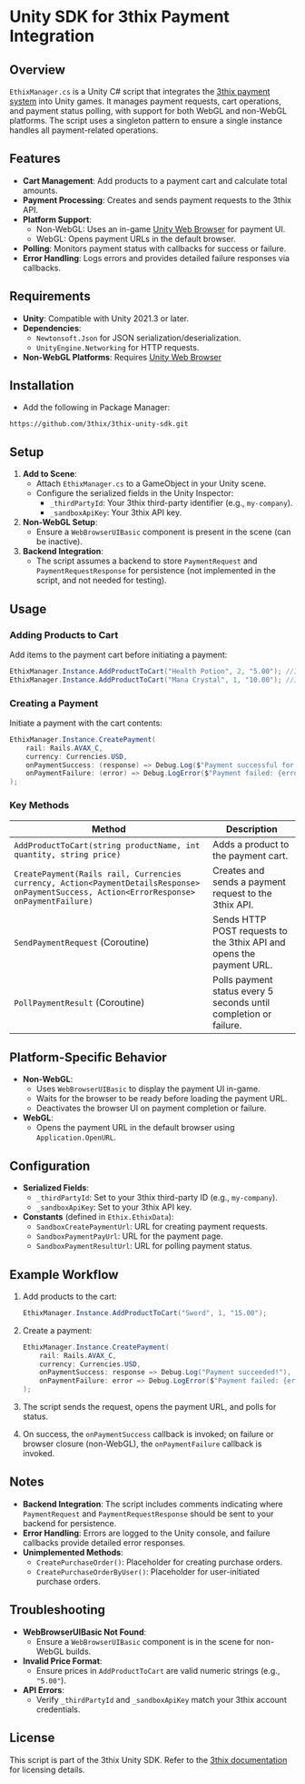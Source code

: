 # Unity SDK for 3thix Payment Integration

## Overview

`EthixManager.cs` is a Unity C# script that integrates the [3thix payment system](https://3thix.com/) into Unity games. It manages payment requests, cart operations, and payment status polling, with support for both WebGL and non-WebGL platforms. The script uses a singleton pattern to ensure a single instance handles all payment-related operations.

## Features

- **Cart Management**: Add products to a payment cart and calculate total amounts.
- **Payment Processing**: Creates and sends payment requests to the 3thix API.
- **Platform Support**:
  - Non-WebGL: Uses an in-game [Unity Web Browser](https://projects.voltstro.dev/UnityWebBrowser/latest/) for payment UI.
  - WebGL: Opens payment URLs in the default browser.
- **Polling**: Monitors payment status with callbacks for success or failure.
- **Error Handling**: Logs errors and provides detailed failure responses via callbacks.

## Requirements

- **Unity**: Compatible with Unity 2021.3 or later.
- **Dependencies**:
  - `Newtonsoft.Json` for JSON serialization/deserialization.
  - `UnityEngine.Networking` for HTTP requests.  
- **Non-WebGL Platforms**: Requires [Unity Web Browser](https://projects.voltstro.dev/UnityWebBrowser/latest/)

## Installation
- Add the following in Package Manager:

```
https://github.com/3thix/3thix-unity-sdk.git
```

## Setup

1. **Add to Scene**:
   - Attach `EthixManager.cs` to a GameObject in your Unity scene.
   - Configure the serialized fields in the Unity Inspector:
     - `_thirdPartyId`: Your 3thix third-party identifier (e.g., `my-company`).
     - `_sandboxApiKey`: Your 3thix API key.
2. **Non-WebGL Setup**:
   - Ensure a `WebBrowserUIBasic` component is present in the scene (can be inactive).
3. **Backend Integration**:
   - The script assumes a backend to store `PaymentRequest` and `PaymentRequestResponse` for persistence (not implemented in the script, and not needed for testing).

## Usage

### Adding Products to Cart

Add items to the payment cart before initiating a payment:

```csharp
EthixManager.Instance.AddProductToCart("Health Potion", 2, "5.00"); //Item Name, Quantity, Price
EthixManager.Instance.AddProductToCart("Mana Crystal", 1, "10.00"); //Item Name, Quantity, Price
```

### Creating a Payment

Initiate a payment with the cart contents:

```csharp
EthixManager.Instance.CreatePayment(
    rail: Rails.AVAX_C,
    currency: Currencies.USD,
    onPaymentSuccess: (response) => Debug.Log($"Payment successful for Invoice ID: {response.invoice.id}"),
    onPaymentFailure: (error) => Debug.LogError($"Payment failed: {error.message}")
);
```

### Key Methods

| Method | Description |
| --- | --- |
| `AddProductToCart(string productName, int quantity, string price)` | Adds a product to the payment cart. |
| `CreatePayment(Rails rail, Currencies currency, Action<PaymentDetailsResponse> onPaymentSuccess, Action<ErrorResponse> onPaymentFailure)` | Creates and sends a payment request to the 3thix API. |
| `SendPaymentRequest` (Coroutine) | Sends HTTP POST requests to the 3thix API and opens the payment URL. |
| `PollPaymentResult` (Coroutine) | Polls payment status every 5 seconds until completion or failure. |

## Platform-Specific Behavior

- **Non-WebGL**:
  - Uses `WebBrowserUIBasic` to display the payment UI in-game.
  - Waits for the browser to be ready before loading the payment URL.
  - Deactivates the browser UI on payment completion or failure.
- **WebGL**:
  - Opens the payment URL in the default browser using `Application.OpenURL`.

## Configuration

- **Serialized Fields**:
  - `_thirdPartyId`: Set to your 3thix third-party ID (e.g., `my-company`).
  - `_sandboxApiKey`: Set to your 3thix API key.
- **Constants** (defined in `Ethix.EthixData`):
  - `SandboxCreatePaymentUrl`: URL for creating payment requests.
  - `SandboxPaymentPayUrl`: URL for the payment page.
  - `SandboxPaymentResultUrl`: URL for polling payment status.

## Example Workflow

1. Add products to the cart:

   ```csharp
   EthixManager.Instance.AddProductToCart("Sword", 1, "15.00");
   ```

2. Create a payment:

   ```csharp
   EthixManager.Instance.CreatePayment(
       rail: Rails.AVAX_C,
       currency: Currencies.USD,
       onPaymentSuccess: response => Debug.Log("Payment succeeded!"),
       onPaymentFailure: error => Debug.LogError($"Payment failed: {error.message}")
   );
   ```

3. The script sends the request, opens the payment URL, and polls for status.
4. On success, the `onPaymentSuccess` callback is invoked; on failure or browser closure (non-WebGL), the `onPaymentFailure` callback is invoked.

## Notes

- **Backend Integration**: The script includes comments indicating where `PaymentRequest` and `PaymentRequestResponse` should be sent to your backend for persistence.
- **Error Handling**: Errors are logged to the Unity console, and failure callbacks provide detailed error responses.
- **Unimplemented Methods**:
  - `CreatePurchaseOrder()`: Placeholder for creating purchase orders.
  - `CreatePurchaseOrderByUser()`: Placeholder for user-initiated purchase orders.

## Troubleshooting

- **WebBrowserUIBasic Not Found**:
  - Ensure a `WebBrowserUIBasic` component is in the scene for non-WebGL builds.
- **Invalid Price Format**:
  - Ensure prices in `AddProductToCart` are valid numeric strings (e.g., `"5.00"`).
- **API Errors**:
  - Verify `_thirdPartyId` and `_sandboxApiKey` match your 3thix account credentials.

## License

This script is part of the 3thix Unity SDK. Refer to the [3thix documentation](https://3thix.com/) for licensing details.
